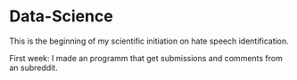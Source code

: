 # Data-Science
This is the beginning of my scientific initiation on hate speech identification.

First week:
  I made an programm that get submissions and comments from an subreddit.
  
